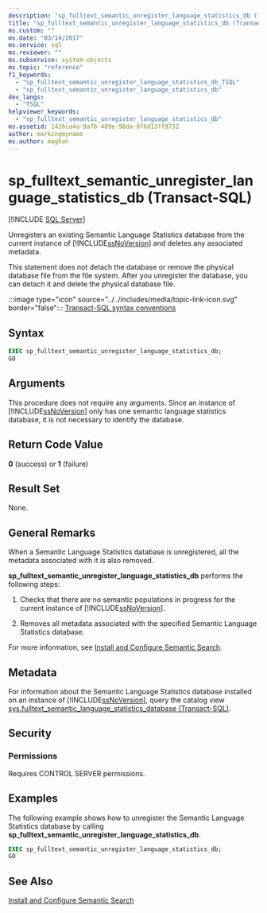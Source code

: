 ```yaml
---
description: "sp_fulltext_semantic_unregister_language_statistics_db (Transact-SQL)"
title: "sp_fulltext_semantic_unregister_language_statistics_db (Transact-SQL) | Microsoft Docs"
ms.custom: ""
ms.date: "03/14/2017"
ms.service: sql
ms.reviewer: ""
ms.subservice: system-objects
ms.topic: "reference"
f1_keywords: 
  - "sp_fulltext_semantic_unregister_language_statistics_db_TSQL"
  - "sp_fulltext_semantic_unregister_language_statistics_db"
dev_langs: 
  - "TSQL"
helpviewer_keywords: 
  - "sp_fulltext_semantic_unregister_language_statistics_db"
ms.assetid: 1426ca4a-9a76-489e-98da-8f6d13ff9732
author: markingmyname
ms.author: maghan
---
```

# sp_fulltext_semantic_unregister_language_statistics_db (Transact-SQL)
[!INCLUDE [SQL Server](../../includes/applies-to-version/sqlserver.md)]

  Unregisters an existing Semantic Language Statistics database from the current instance of [!INCLUDE[ssNoVersion](../../includes/ssnoversion-md.md)] and deletes any associated metadata.  
  
 This statement does not detach the database or remove the physical database file from the file system. After you unregister the database, you can detach it and delete the physical database file.  
  
 :::image type="icon" source="../../includes/media/topic-link-icon.svg" border="false"::: [Transact-SQL syntax conventions](../../t-sql/language-elements/transact-sql-syntax-conventions-transact-sql.md)  
  
## Syntax  
  
```sql  
EXEC sp_fulltext_semantic_unregister_language_statistics_db;  
GO  
```  
  
##  <a name="Arguments"></a> Arguments  
 This procedure does not require any arguments. Since an instance of [!INCLUDE[ssNoVersion](../../includes/ssnoversion-md.md)] only has one semantic language statistics database, it is not necessary to identify the database.  
  
## Return Code Value  
 **0** (success) or **1** (failure)  
  
## Result Set  
 None.  
  
## General Remarks  
 When a Semantic Language Statistics database is unregistered, all the metadata associated with it is also removed.  
  
 **sp_fulltext_semantic_unregister_language_statistics_db** performs the following steps:  
  
1.  Checks that there are no semantic populations in progress for the current instance of [!INCLUDE[ssNoVersion](../../includes/ssnoversion-md.md)].  
  
2.  Removes all metadata associated with the specified Semantic Language Statistics database.  

 For more information, see [Install and Configure Semantic Search](../../relational-databases/search/install-and-configure-semantic-search.md).  
  
## Metadata  
 For information about the Semantic Language Statistics database installed on an instance of [!INCLUDE[ssNoVersion](../../includes/ssnoversion-md.md)], query the catalog view [sys.fulltext_semantic_language_statistics_database &#40;Transact-SQL&#41;](../../relational-databases/system-catalog-views/sys-fulltext-semantic-language-statistics-database-transact-sql.md).  
  
## Security  
  
### Permissions  
 Requires CONTROL SERVER permissions.  
  
## Examples  
 The following example shows how to unregister the Semantic Language Statistics database by calling **sp_fulltext_semantic_unregister_language_statistics_db**.  
  
```sql  
EXEC sp_fulltext_semantic_unregister_language_statistics_db;  
GO  
```  
  
## See Also  
 [Install and Configure Semantic Search](../../relational-databases/search/install-and-configure-semantic-search.md)  
  
  
